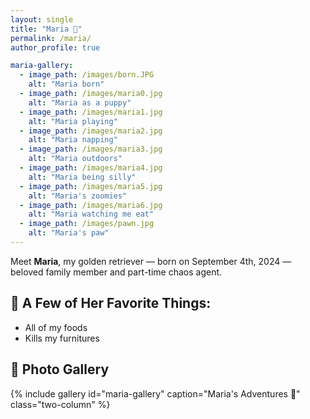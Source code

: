 ```yaml
---
layout: single
title: "Maria 🐾"
permalink: /maria/
author_profile: true

maria-gallery:
  - image_path: /images/born.JPG
    alt: "Maria born"
  - image_path: /images/maria0.jpg
    alt: "Maria as a puppy"
  - image_path: /images/maria1.jpg
    alt: "Maria playing"
  - image_path: /images/maria2.jpg
    alt: "Maria napping"
  - image_path: /images/maria3.jpg
    alt: "Maria outdoors"
  - image_path: /images/maria4.jpg
    alt: "Maria being silly"
  - image_path: /images/maria5.jpg
    alt: "Maria's zoomies"
  - image_path: /images/maria6.jpg
    alt: "Maria watching me eat"
  - image_path: /images/pawn.jpg
    alt: "Maria's paw"
---
```


Meet **Maria**, my golden retriever — born on September 4th, 2024 — beloved family member and part-time chaos agent.

## 🐶 A Few of Her Favorite Things:
- All of my foods
- Kills my furnitures

## 📸 Photo Gallery

{% include gallery id="maria-gallery" caption="Maria's Adventures 🐾" class="two-column" %}
